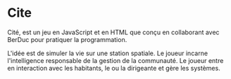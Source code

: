 # Cite

Cité, est un jeu en JavaScript et en HTML que conçu en collaborant avec BerDuc pour pratiquer la programmation. 

L'idée est de simuler la vie sur une station spatiale. Le joueur incarne l'intelligence responsable de la gestion de la communauté. Le joueur entre en interaction avec les habitants, le ou la dirigeante et gère les systèmes.
